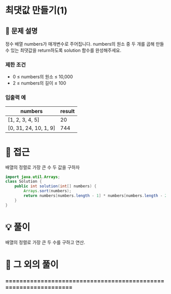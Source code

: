 # 최댓값 만들기(1)

## 📌 문제 설명

정수 배열 numbers가 매개변수로 주어집니다. numbers의 원소 중 두 개를 곱해 만들 수 있는 최댓값을 return하도록 solution 함수를 완성해주세요.

### 제한 조건

- 0 ≤ numbers의 원소 ≤ 10,000
- 2 ≤ numbers의 길이 ≤ 100

### 입출력 예

| numbers               | result |
| --------------------- | ------ |
| [1, 2, 3, 4, 5]       | 20     |
| [0, 31, 24, 10, 1, 9] | 744    |

# 🧐 접근

배열의 정렬로 가장 큰 수 두 값을 구하자

```java
import java.util.Arrays;
class Solution {
    public int solution(int[] numbers) {
        Arrays.sort(numbers);
        return numbers[numbers.length - 1] * numbers[numbers.length - 2];
    }
}
```

# 💡 풀이

배열의 정렬로 가장 큰 두 수를 구하고 연산.

# 📘 그 외의 풀이

### ================================================================
